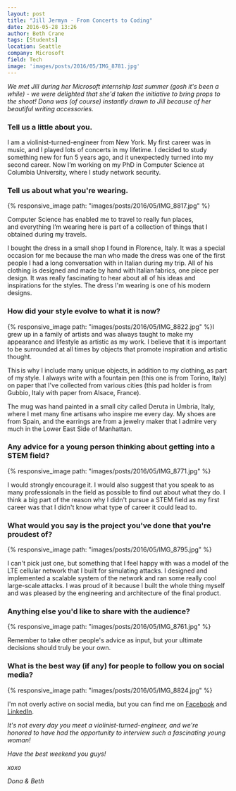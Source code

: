 ```yaml
---
layout: post
title: "Jill Jermyn - From Concerts to Coding"
date: 2016-05-28 13:26
author: Beth Crane
tags: [Students]
location: Seattle
company: Microsoft
field: Tech
image: 'images/posts/2016/05/IMG_8781.jpg'
---
```


*We met Jill during her Microsoft internship last summer (gosh it's been a while) - we were delighted that she'd taken the initiative to bring props to the shoot! Dona was (of course) instantly drawn to Jill because of her beautiful writing accessories.*

### Tell us a little about you.

I am a violinist-turned-engineer from New York. My first career was in music, and I played lots of concerts in my lifetime. I decided to study something new for fun 5 years ago, and it unexpectedly turned into my second career. Now I’m working on my PhD in Computer Science at Columbia University, where I study network security.

### Tell us about what you're wearing.

{% responsive_image path: "images/posts/2016/05/IMG_8817.jpg" %}

Computer Science has enabled me to travel to really fun places, and everything I’m wearing here is part of a collection of things that I obtained during my travels.

I bought the dress in a small shop I found in Florence, Italy. It was a special occasion for me because the man who made the dress was one of the first people I had a long conversation with in Italian during my trip. All of his clothing is designed and made by hand with Italian fabrics, one piece per design. It was really fascinating to hear about all of his ideas and inspirations for the styles. The dress I'm wearing is one of his modern designs.

### How did your style evolve to what it is now?

{% responsive_image path: "images/posts/2016/05/IMG_8822.jpg" %}I grew up in a family of artists and was always taught to make my appearance and lifestyle as artistic as my work. I believe that it is important to be surrounded at all times by objects that promote inspiration and artistic thought.

This is why I include many unique objects, in addition to my clothing, as part of my style. I always write with a fountain pen (this one is from Torino, Italy) on paper that I've collected from various cities (this pad holder is from Gubbio, Italy with paper from Alsace, France).

The mug was hand painted in a small city called Deruta in Umbria, Italy, where I met many fine artisans who inspire me every day. My shoes are from Spain, and the earrings are from a jewelry maker that I admire very much in the Lower East Side of Manhattan.

### Any advice for a young person thinking about getting into a STEM field?

{% responsive_image path: "images/posts/2016/05/IMG_8771.jpg" %}

I would strongly encourage it. I would also suggest that you speak to as many professionals in the field as possible to find out about what they do. I think a big part of the reason why I didn't pursue a STEM field as my first career was that I didn't know what type of career it could lead to.

### What would you say is the project you've done that you're proudest of?

{% responsive_image path: "images/posts/2016/05/IMG_8795.jpg" %}

I can't pick just one, but something that I feel happy with was a model of the LTE cellular network that I built for simulating attacks. I designed and implemented a scalable system of the network and ran some really cool large-scale attacks. I was proud of it because I built the whole thing myself and was pleased by the engineering and architecture of the final product.

### Anything else you'd like to share with the audience?

{% responsive_image path: "images/posts/2016/05/IMG_8761.jpg" %}

Remember to take other people's advice as input, but your ultimate decisions should truly be your own.

### What is the best way (if any) for people to follow you on social media?

{% responsive_image path: "images/posts/2016/05/IMG_8824.jpg" %}

I'm not overly active on social media, but you can find me on [Facebook](https://www.facebook.com/jill.jermyn) and [LinkedIn](https://www.linkedin.com/in/jill-jermyn-20132739).

*It's not every day you meet a violinist-turned-engineer, and we're honored to have had the opportunity to interview such a fascinating young woman!*

*Have the best weekend you guys!*

*xoxo*

*Dona & Beth*

